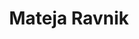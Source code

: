 ---
SICRIS: 15295
draft: false
fixName: mateja_ravnik
location: R3.37 - Kadrovska služba
mailInfo: mateja.ravnik@fri.uni-lj.si
officeHours: null
profName: Mateja Ravnik
profTitle: Kadrovska služba
telephoneInfo: null
title: Mateja Ravnik
---